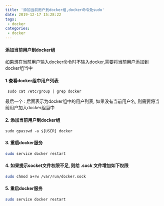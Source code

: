 ```yaml
---
title: '添加当前用户到docker组,docker命令免sudo'
date: 2019-12-17 15:28:22
tags:
 - docker
categories:
 - docker
---
```

#### 添加当前用户到docker组
如果想在当前用户输入docker命令时不输入docker,需要将当前用户添加到docker组当中
#### 1.查看docker组中用户列表
```shell
 sudo cat /etc/group | grep docker
```
最后一个 : 后面表示为docker组中的用户列表, 如果没有当前用户名, 则需要将当前用户加入docker组当中
#### 2. 添加当前用户到docker组
```shell
sudo gpasswd -a ${USER} docker
```
#### 3. 重启docker服务
```bash
sudo service docker restart
```
#### 4. 如果提示socket文件权限不足, 则给 .sock 文件增加如下权限
```bash
sudo chmod a+rw /var/run/docker.sock
```
#### 5. 重启docker服务
```bash
sudo service docker restart
```
